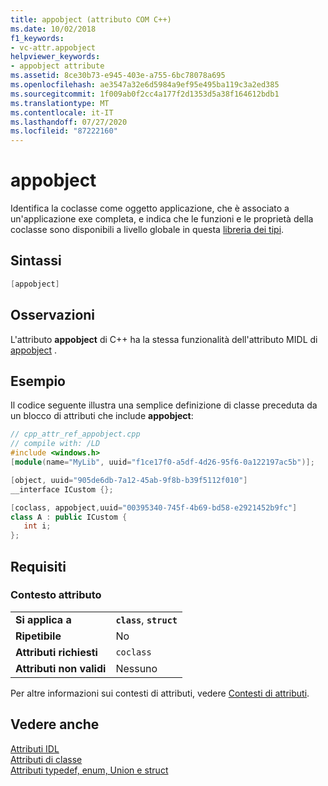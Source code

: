 ```yaml
---
title: appobject (attributo COM C++)
ms.date: 10/02/2018
f1_keywords:
- vc-attr.appobject
helpviewer_keywords:
- appobject attribute
ms.assetid: 8ce30b73-e945-403e-a755-6bc78078a695
ms.openlocfilehash: ae3547a32e6d5984a9ef95e495ba119c3a2ed385
ms.sourcegitcommit: 1f009ab0f2cc4a177f2d1353d5a38f164612bdb1
ms.translationtype: MT
ms.contentlocale: it-IT
ms.lasthandoff: 07/27/2020
ms.locfileid: "87222160"
---
```

# <a name="appobject"></a>appobject

Identifica la coclasse come oggetto applicazione, che è associato a un'applicazione exe completa, e indica che le funzioni e le proprietà della coclasse sono disponibili a livello globale in questa [libreria dei tipi](../../mfc/automation-clients-using-type-libraries.md).

## <a name="syntax"></a>Sintassi

```cpp
[appobject]
```

## <a name="remarks"></a>Osservazioni

L'attributo **appobject** di C++ ha la stessa funzionalità dell'attributo MIDL di [appobject](/windows/win32/Midl/appobject) .

## <a name="example"></a>Esempio

Il codice seguente illustra una semplice definizione di classe preceduta da un blocco di attributi che include **appobject**:

```cpp
// cpp_attr_ref_appobject.cpp
// compile with: /LD
#include <windows.h>
[module(name="MyLib", uuid="f1ce17f0-a5df-4d26-95f6-0a122197ac5b")];

[object, uuid="905de6db-7a12-45ab-9f8b-b39f5112f010"]
__interface ICustom {};

[coclass, appobject,uuid="00395340-745f-4b69-bd58-e2921452b9fc"]
class A : public ICustom {
   int i;
};
```

## <a name="requirements"></a>Requisiti

### <a name="attribute-context"></a>Contesto attributo

|||
|-|-|
|**Si applica a**|**`class`**, **`struct`**|
|**Ripetibile**|No|
|**Attributi richiesti**|`coclass`|
|**Attributi non validi**|Nessuno|

Per altre informazioni sui contesti di attributi, vedere [Contesti di attributi](cpp-attributes-com-net.md#contexts).

## <a name="see-also"></a>Vedere anche

[Attributi IDL](idl-attributes.md)<br/>
[Attributi di classe](class-attributes.md)<br/>
[Attributi typedef, enum, Union e struct](typedef-enum-union-and-struct-attributes.md)
